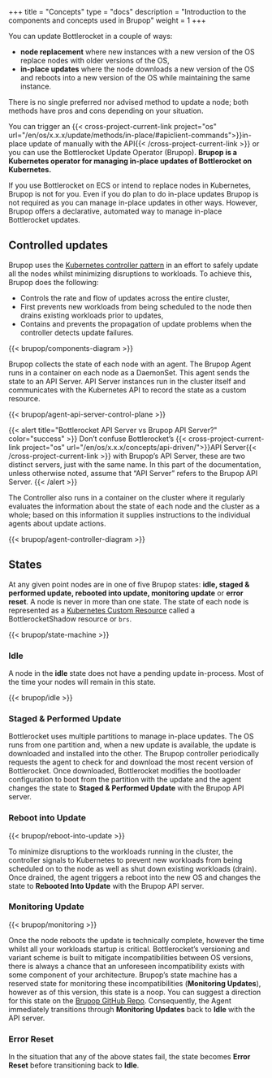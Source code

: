 +++
title = "Concepts"
type = "docs"
description = "Introduction to the components and concepts used in Brupop" 
weight = 1
+++

You can update Bottlerocket in a couple of ways:

* **node replacement** where new instances with a new version of the OS replace nodes with older versions of the OS,
* **in-place updates** where the node downloads a new version of the OS and reboots into a new version of the OS while maintaining the same instance.

There is no single preferred nor advised method to update a node; both methods have pros and cons depending on your situation.

You can trigger an {{< cross-project-current-link project="os" url="/en/os/x.x.x/update/methods/in-place/#apiclient-commands">}}in-place update of manually with the API{{< /cross-project-current-link >}} or you can use the Bottlerocket Update Operator (Brupop).
**Brupop is a Kubernetes operator for managing in-place updates of Bottlerocket on Kubernetes.**

If you use Bottlerocket on ECS or intend to replace nodes in Kubernetes, Brupop is not for you.
Even if you do plan to do in-place updates Brupop is not required as you can manage in-place updates in other ways.
However, Brupop offers a declarative, automated way to manage in-place Bottlerocket updates.

## Controlled updates

Brupop uses the [Kubernetes controller pattern](https://kubernetes.io/docs/concepts/architecture/controller/) in an effort to safely update all the nodes whilst minimizing disruptions to workloads.
To achieve this, Brupop does the following:

* Controls the rate and flow of updates across the entire cluster,
* First prevents new workloads from being scheduled to the node then drains existing workloads prior to updates,
* Contains and prevents the propagation of update problems when the controller detects update failures.

{{< brupop/components-diagram >}}

Brupop collects the state of each node with an agent.
The Brupop Agent runs in a container on each node as a DaemonSet.
This agent sends the state to an API Server.
API Server instances run in the cluster itself and communicates with the Kubernetes API to record the state as a custom resource.

{{< brupop/agent-api-server-control-plane >}}

{{< alert title="Bottlerocket API Server vs Brupop API Server?" color="success" >}}
Don’t confuse Bottlerocket’s {{< cross-project-current-link project="os" url="/en/os/x.x.x/concepts/api-driven/">}}API Server{{< /cross-project-current-link >}} with Brupop’s API Server, these are two distinct servers, just with the same name.
In this part of the documentation, unless otherwise noted, assume that “API Server” refers to the Brupop API Server.
{{< /alert >}}

The Controller also runs in a container on the cluster where it regularly evaluates the information about the state of each node and the cluster as a whole; based on this information it supplies instructions to the individual agents about update actions.

{{< brupop/agent-controller-diagram >}}

## States

At any given point nodes are in one of five Brupop states: **idle, staged & performed update, rebooted into update, monitoring update** or **error reset**.
A node is never in more than one state.
The state of each node is represented as a [Kubernetes Custom Resource](https://kubernetes.io/docs/concepts/extend-kubernetes/api-extension/custom-resources/) called a BottlerocketShadow resource or `brs`.

{{< brupop/state-machine >}}

### Idle

A node in the **idle** state does not have a pending update in-process.
Most of the time your nodes will remain in this state.

{{< brupop/idle >}}

### Staged & Performed Update

Bottlerocket uses multiple partitions to manage in-place updates.
The OS runs from one partition and, when a new update is available, the update is downloaded and installed into the other.
The Brupop controller periodically requests the agent to check for and download the most recent version of Bottlerocket.
Once downloaded, Bottlerocket modifies the bootloader configuration to boot from the partition with the update and the agent changes the state to **Staged & Performed Update** with the Brupop API server.

### Reboot into Update

{{< brupop/reboot-into-update >}}

To minimize disruptions to the workloads running in the cluster, the controller signals to Kubernetes to prevent new workloads from being scheduled on to the node as well as shut down existing workloads (drain).
Once drained, the agent triggers a reboot into the new OS and changes the state to **Rebooted Into Update** with the Brupop API server.

### Monitoring Update

{{< brupop/monitoring >}}

Once the node reboots the update is technically complete, however the time whilst all your workloads startup is critical.
Bottlerocket’s versioning and variant scheme is built to mitigate incompatibilities between OS versions, there is always a chance that an unforeseen incompatibility exists with some component of your architecture.
Brupop’s state machine has a reserved state for monitoring these incompatibilities (**Monitoring Updates**), however as of this version, this state is a noop.
You can suggest a direction for this state on the [Brupop GitHub Repo](https://github.com/bottlerocket-os/bottlerocket-update-operator/issues/new?assignees=&labels=&projects=&template=issue.md&title=Suggestion%20for%20monitoring%20state).
Consequently, the Agent immediately transitions through **Monitoring Updates** back to **Idle** with the API server.

### Error Reset

In the situation that any of the above states fail, the state becomes **Error Reset** before transitioning back to **Idle**.